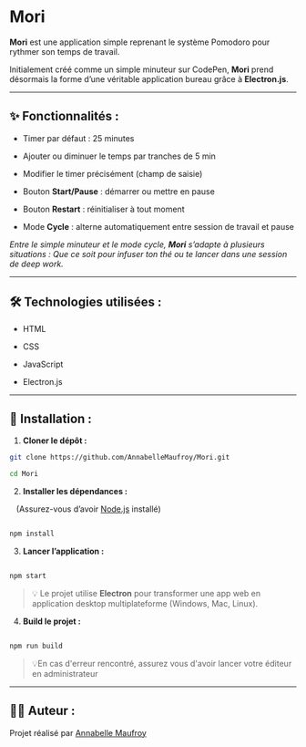 # Mori

**Mori** est une application simple reprenant le système Pomodoro pour rythmer son temps de travail.  

Initialement créé comme un simple minuteur sur CodePen, **Mori** prend désormais la forme d’une véritable application bureau grâce à **Electron.js**.

---

## ✨ Fonctionnalités :

- Timer par défaut : 25 minutes  

- Ajouter ou diminuer le temps par tranches de 5 min  

- Modifier le timer précisément (champ de saisie)  

- Bouton **Start/Pause** : démarrer ou mettre en pause  

- Bouton **Restart** : réinitialiser à tout moment  

- Mode **Cycle** : alterne automatiquement entre session de travail et pause

 *Entre le simple minuteur et le mode cycle, **Mori** s’adapte à plusieurs situations :*
*Que ce soit pour infuser ton thé ou te lancer dans une session de deep work.*

---

## 🛠️ Technologies utilisées :

- HTML

- CSS

- JavaScript

- Electron.js

---

## 🚀 Installation :

1. **Cloner le dépôt :**

```bash
git clone https://github.com/AnnabelleMaufroy/Mori.git

cd Mori
```

2. **Installer les dépendances :**

   (Assurez-vous d’avoir [Node.js](https://nodejs.org) installé)

```bash

npm install

```

3. **Lancer l’application :**

```bash

npm start

```


> 💡 Le projet utilise **Electron** pour transformer une app web en application desktop multiplateforme (Windows, Mac, Linux).

4. **Build le projet :**

```bash

npm run build

```

> 💡En cas d'erreur rencontré, assurez vous d'avoir lancer votre éditeur en administrateur 
---

## 👩‍💻 Auteur :

Projet réalisé par [Annabelle Maufroy](https://github.com/AnnabelleMaufroy)  
